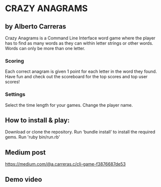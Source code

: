 # CRAZY ANAGRAMS
## by Alberto Carreras

Crazy Anagrams is a Command Line Interface word game where the player has to find as many words as they can within letter strings or other words. Words can only be more than one letter.

### Scoring
Each correct anagram is given 1 point for each letter in the word they found.
Have fun and check out the scoreboard for the top scores and top user scores!

### Settings
Select the time length for your games.
Change the player name.

## How to install & play:

Download or clone the repository.
Run ‘bundle install’ to install the required gems.
Run 'ruby bin/run.rb'

## Medium post
https://medium.com/@a.carreras.c/cli-game-f3876687de53

## Demo video
<iframe width="960" height="720" src="https://www.useloom.com/share/3836eb75c6064cbcbfa6fb1304c6bdd1" frameborder="0 allowfullscreen></iframe>


License:

This project is licensed under the MIT License - see the LICENSE.md file for details.
